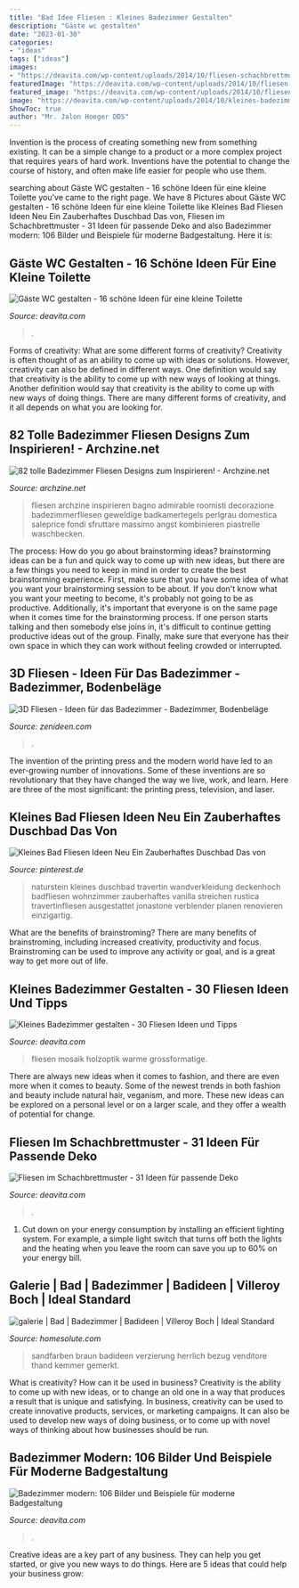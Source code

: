 ```yaml
---
title: "Bad Idee Fliesen : Kleines Badezimmer Gestalten"
description: "Gäste wc gestalten"
date: "2023-01-30"
categories:
- "ideas"
tags: ["ideas"]
images:
- "https://deavita.com/wp-content/uploads/2014/10/fliesen-schachbrettmuster-schwarz-weiss-badezimmer-begehbare-dusche-glaswand.jpg"
featuredImage: "https://deavita.com/wp-content/uploads/2014/10/fliesen-schachbrettmuster-schwarz-weiss-badezimmer-begehbare-dusche-glaswand.jpg"
featured_image: "https://deavita.com/wp-content/uploads/2014/10/fliesen-schachbrettmuster-schwarz-weiss-badezimmer-begehbare-dusche-glaswand.jpg"
image: "https://deavita.com/wp-content/uploads/2014/10/kleines-badezimmer-fliesen-ideen-mosaik-holzoptik-beige.jpg"
ShowToc: true
author: "Mr. Jalon Hoeger DDS"
---
```



Invention is the process of creating something new from something existing. It can be a simple change to a product or a more complex project that requires years of hard work. Inventions have the potential to change the course of history, and often make life easier for people who use them.

	

		
searching about Gäste WC gestalten - 16 schöne Ideen für eine kleine Toilette you've came to the right page. We have 8 Pictures about Gäste WC gestalten - 16 schöne Ideen für eine kleine Toilette like Kleines Bad Fliesen Ideen Neu Ein Zauberhaftes Duschbad Das von, Fliesen im Schachbrettmuster - 31 Ideen für passende Deko and also Badezimmer modern: 106 Bilder und Beispiele für moderne Badgestaltung. Here it is:
		
    
## Gäste WC Gestalten - 16 Schöne Ideen Für Eine Kleine Toilette

<img loading=lazy src="https://deavita.com/wp-content/uploads/2016/05/gäste-wc-gestalten-muster-bodenfliesen-holz-waschtisch-aufsatzwaschbecken.jpg" onerror="this.onerror=null;this.src='https://tse4.mm.bing.net/th?id=OIP.FBSTZildW5GlUqAlRQwS9gHaMN&amp;pid=15.1';" alt="Gäste WC gestalten - 16 schöne Ideen für eine kleine Toilette">

_Source: deavita.com_

>. 

	

Forms of creativity: What are some different forms of creativity?
Creativity is often thought of as an ability to come up with ideas or solutions. However, creativity can also be defined in different ways. One definition would say that creativity is the ability to come up with new ways of looking at things. Another definition would say that creativity is the ability to come up with new ways of doing things. There are many different forms of creativity, and it all depends on what you are looking for.

    
## 82 Tolle Badezimmer Fliesen Designs Zum Inspirieren! - Archzine.net

<img loading=lazy src="https://archzine.net/wp-content/uploads/2016/02/Badezimmer-Fliesen-Ideen-für-vintage-Atmosphäre.jpg" onerror="this.onerror=null;this.src='https://tse1.mm.bing.net/th?id=OIP.-ecDEjDz9BCQpxFPZAwuBwDhEs&amp;pid=15.1';" alt="82 tolle Badezimmer Fliesen Designs zum Inspirieren! - Archzine.net">

_Source: archzine.net_

>fliesen archzine inspirieren bagno admirable roomisti decorazione badezimmerfliesen geweldige badkamertegels perlgrau domestica saleprice fondi sfruttare massimo angst kombinieren piastrelle waschbecken. 

	

The process: How do you go about brainstorming ideas?
brainstorming ideas can be a fun and quick way to come up with new ideas, but there are a few things you need to keep in mind in order to create the best brainstorming experience. First, make sure that you have some idea of what you want your brainstorming session to be about. If you don't know what you want your meeting to become, it's probably not going to be as productive. Additionally, it's important that everyone is on the same page when it comes time for the brainstorming process. If one person starts talking and then somebody else joins in, it's difficult to continue getting productive ideas out of the group. Finally, make sure that everyone has their own space in which they can work without feeling crowded or interrupted.

    
## 3D Fliesen - Ideen Für Das Badezimmer - Badezimmer, Bodenbeläge

<img loading=lazy src="https://zenideen.com/wp-content/uploads/2016/08/3D-Fliesen-custom-vinyl-flooring-adhesives-Polar-Bear-Underwater-World-font-b-3d-b-font-wall-mural-wallpaper-800x562.jpg" onerror="this.onerror=null;this.src='https://tse2.mm.bing.net/th?id=OIP.OICCmSGi3Y1KYEn8L7HwvwHaFM&amp;pid=15.1';" alt="3D Fliesen - Ideen für das Badezimmer - Badezimmer, Bodenbeläge">

_Source: zenideen.com_

>. 

	

The invention of the printing press and the modern world have led to an ever-growing number of innovations. Some of these inventions are so revolutionary that they have changed the way we live, work, and learn. Here are three of the most significant: the printing press, television, and laser.

    
## Kleines Bad Fliesen Ideen Neu Ein Zauberhaftes Duschbad Das Von

<img loading=lazy src="https://i.pinimg.com/originals/9b/6c/ce/9b6cce935829f6ef007355ecdd04730f.jpg" onerror="this.onerror=null;this.src='https://tse1.mm.bing.net/th?id=OIP.VQr02l2M7AZB2bQeB8l4kwHaFj&amp;pid=15.1';" alt="Kleines Bad Fliesen Ideen Neu Ein Zauberhaftes Duschbad Das von">

_Source: pinterest.de_

>naturstein kleines duschbad travertin wandverkleidung deckenhoch badfliesen wohnzimmer zauberhaftes vanilla streichen rustica travertinfliesen ausgestattet jonastone verblender planen renovieren einzigartig. 

	

What are the benefits of brainstroming?
There are many benefits of brainstroming, including increased creativity, productivity and focus. Brainstroming can be used to improve any activity or goal, and is a great way to get more out of life.

    
## Kleines Badezimmer Gestalten - 30 Fliesen Ideen Und Tipps

<img loading=lazy src="https://deavita.com/wp-content/uploads/2014/10/kleines-badezimmer-fliesen-ideen-mosaik-holzoptik-beige.jpg" onerror="this.onerror=null;this.src='https://tse1.mm.bing.net/th?id=OIP.v4YcBv-p5qs5SeoYSdPdkQHaGw&amp;pid=15.1';" alt="Kleines Badezimmer gestalten - 30 Fliesen Ideen und Tipps">

_Source: deavita.com_

>fliesen mosaik holzoptik warme grossformatige. 

	

There are always new ideas when it comes to fashion, and there are even more when it comes to beauty. Some of the newest trends in both fashion and beauty include natural hair, veganism, and more. These new ideas can be explored on a personal level or on a larger scale, and they offer a wealth of potential for change.

    
## Fliesen Im Schachbrettmuster - 31 Ideen Für Passende Deko

<img loading=lazy src="https://deavita.com/wp-content/uploads/2014/10/fliesen-schachbrettmuster-schwarz-weiss-badezimmer-begehbare-dusche-glaswand.jpg" onerror="this.onerror=null;this.src='https://tse3.mm.bing.net/th?id=OIP.Nd_HaoyiEQiC94o1gGUpkQHaLH&amp;pid=15.1';" alt="Fliesen im Schachbrettmuster - 31 Ideen für passende Deko">

_Source: deavita.com_

>. 

	

1. Cut down on your energy consumption by installing an efficient lighting system. For example, a simple light switch that turns off both the lights and the heating when you leave the room can save you up to 60% on your energy bill.

    
## Galerie | Bad | Badezimmer | Badideen | Villeroy Boch | Ideal Standard

<img loading=lazy src="http://www.homesolute.com/typo3temp/pics/eb16041409.jpg" onerror="this.onerror=null;this.src='https://tse2.mm.bing.net/th?id=OIP.i9RPHXzpccxfpQKeJAszVAHaE8&amp;pid=15.1';" alt="galerie | Bad | Badezimmer | Badideen | Villeroy Boch | Ideal Standard">

_Source: homesolute.com_

>sandfarben braun badideen verzierung herrlich bezug venditore thand kemmer gemerkt. 

	

What is creativity? How can it be used in business?
Creativity is the ability to come up with new ideas, or to change an old one in a way that produces a result that is unique and satisfying. In business, creativity can be used to create innovative products, services, or marketing campaigns. It can also be used to develop new ways of doing business, or to come up with novel ways of thinking about how businesses should be run.

    
## Badezimmer Modern: 106 Bilder Und Beispiele Für Moderne Badgestaltung

<img loading=lazy src="https://deavita.com/wp-content/uploads/2014/09/badezimmer-rustikal-holz-dachbalken-holz-waschtisch-aufsatzbecken.jpg" onerror="this.onerror=null;this.src='https://tse1.mm.bing.net/th?id=OIP.PZcU1jIgy9xM-EzKH8-3UQHaLN&amp;pid=15.1';" alt="Badezimmer modern: 106 Bilder und Beispiele für moderne Badgestaltung">

_Source: deavita.com_

>. 

	

Creative ideas are a key part of any business. They can help you get started, or give you new ways to do things. Here are 5 ideas that could help your business grow:

